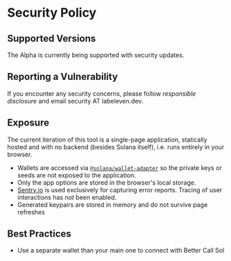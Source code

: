 # Security Policy

## Supported Versions

The Alpha is currently being supported with security updates.

## Reporting a Vulnerability

If you encounter any security concerns, please follow _responsible disclosure_ and email security AT labeleven.dev.

## Exposure

The current iteration of this tool is a single-page application, statically hosted and with no backend (besides Solana itself), i.e. runs entirely in your browser.

* Wallets are accessed via [`@solana/wallet-adapter`](https://github.com/solana-labs/wallet-adapter) so the private keys or seeds are not exposed to the application.
* Only the app options are stored in the browser's local storage.
* [Sentry.io](https://sentry.io/for/react/) is used exclusively for capturing error reports. Tracing of user interactions has _not_ been enabled.
* Generated keypairs are stored in memory and do not survive page refreshes

## Best Practices

* Use a separate wallet than your main one to connect with Better Call Sol